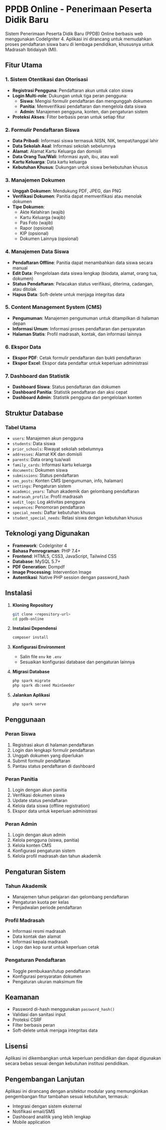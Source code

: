 # PPDB Online - Penerimaan Peserta Didik Baru

Sistem Penerimaan Peserta Didik Baru (PPDB) Online berbasis web menggunakan CodeIgniter 4. Aplikasi ini dirancang untuk memudahkan proses pendaftaran siswa baru di lembaga pendidikan, khususnya untuk Madrasah Ibtidaiyah (MI).

## Fitur Utama

### 1. Sistem Otentikasi dan Otorisasi
- **Registrasi Pengguna**: Pendaftaran akun untuk calon siswa
- **Login Multi-role**: Dukungan untuk tiga peran pengguna:
  - **Siswa**: Mengisi formulir pendaftaran dan mengunggah dokumen
  - **Panitia**: Memverifikasi pendaftaran dan mengelola data siswa
  - **Admin**: Manajemen pengguna, konten, dan pengaturan sistem
- **Proteksi Akses**: Filter berbasis peran untuk setiap fitur

### 2. Formulir Pendaftaran Siswa
- **Data Pribadi**: Informasi siswa termasuk NISN, NIK, tempat/tanggal lahir
- **Data Sekolah Asal**: Informasi sekolah sebelumnya
- **Alamat**: Alamat Kartu Keluarga dan domisili
- **Data Orang Tua/Wali**: Informasi ayah, ibu, atau wali
- **Kartu Keluarga**: Data kartu keluarga
- **Kebutuhan Khusus**: Dukungan untuk siswa berkebutuhan khusus

### 3. Manajemen Dokumen
- **Unggah Dokumen**: Mendukung PDF, JPEG, dan PNG
- **Verifikasi Dokumen**: Panitia dapat memverifikasi atau menolak dokumen
- **Tipe Dokumen**:
  - Akte Kelahiran (wajib)
  - Kartu Keluarga (wajib)
  - Pas Foto (wajib)
  - Rapor (opsional)
  - KIP (opsional)
  - Dokumen Lainnya (opsional)

### 4. Manajemen Data Siswa
- **Pendaftaran Offline**: Panitia dapat menambahkan data siswa secara manual
- **Edit Data**: Pengelolaan data siswa lengkap (biodata, alamat, orang tua, dokumen)
- **Status Pendaftaran**: Pelacakan status verifikasi, diterima, cadangan, atau ditolak
- **Hapus Data**: Soft-delete untuk menjaga integritas data

### 5. Content Management System (CMS)
- **Pengumuman**: Manajemen pengumuman untuk ditampilkan di halaman depan
- **Informasi Umum**: Informasi proses pendaftaran dan persyaratan
- **Halaman Statis**: Profil madrasah, kontak, dan informasi lainnya

### 6. Ekspor Data
- **Ekspor PDF**: Cetak formulir pendaftaran dan bukti pendaftaran
- **Ekspor Excel**: Ekspor data pendaftar untuk keperluan administrasi

### 7. Dashboard dan Statistik
- **Dashboard Siswa**: Status pendaftaran dan dokumen
- **Dashboard Panitia**: Statistik pendaftaran dan aksi cepat
- **Dashboard Admin**: Statistik pengguna dan pengelolaan konten

## Struktur Database

### Tabel Utama
- `users`: Manajemen akun pengguna
- `students`: Data siswa
- `prior_schools`: Riwayat sekolah sebelumnya
- `addresses`: Alamat KK dan domisili
- `parents`: Data orang tua/wali
- `family_cards`: Informasi kartu keluarga
- `documents`: Dokumen siswa
- `submissions`: Status pendaftaran
- `cms_posts`: Konten CMS (pengumuman, info, halaman)
- `settings`: Pengaturan sistem
- `academic_years`: Tahun akademik dan gelombang pendaftaran
- `madrasah_profile`: Profil madrasah
- `audit_logs`: Log aktivitas pengguna
- `sequences`: Penomoran pendaftaran
- `special_needs`: Daftar kebutuhan khusus
- `student_special_needs`: Relasi siswa dengan kebutuhan khusus

## Teknologi yang Digunakan

- **Framework**: CodeIgniter 4
- **Bahasa Pemrograman**: PHP 7.4+
- **Frontend**: HTML5, CSS3, JavaScript, Tailwind CSS
- **Database**: MySQL 5.7+
- **PDF Generation**: Dompdf
- **Image Processing**: Intervention Image
- **Autentikasi**: Native PHP session dengan password_hash

## Instalasi

1. **Kloning Repository**
   ```bash
   git clone <repository-url>
   cd ppdb-online
   ```

2. **Instalasi Dependensi**
   ```bash
   composer install
   ```

3. **Konfigurasi Environment**
   - Salin file `env` ke `.env`
   - Sesuaikan konfigurasi database dan pengaturan lainnya

4. **Migrasi Database**
   ```bash
   php spark migrate
   php spark db:seed MainSeeder
   ```

5. **Jalankan Aplikasi**
   ```bash
   php spark serve
   ```

## Penggunaan

### Peran Siswa
1. Registrasi akun di halaman pendaftaran
2. Login dan lengkapi formulir pendaftaran
3. Unggah dokumen yang diperlukan
4. Submit formulir pendaftaran
5. Pantau status pendaftaran di dashboard

### Peran Panitia
1. Login dengan akun panitia
2. Verifikasi dokumen siswa
3. Update status pendaftaran
4. Kelola data siswa (offline registration)
5. Ekspor data untuk keperluan administrasi

### Peran Admin
1. Login dengan akun admin
2. Kelola pengguna (siswa, panitia)
3. Kelola konten CMS
4. Konfigurasi pengaturan sistem
5. Kelola profil madrasah dan tahun akademik

## Pengaturan Sistem

### Tahun Akademik
- Manajemen tahun pelajaran dan gelombang pendaftaran
- Pengaturan kuota per kelas
- Penjadwalan periode pendaftaran

### Profil Madrasah
- Informasi resmi madrasah
- Data kontak dan alamat
- Informasi kepala madrasah
- Logo dan kop surat untuk keperluan cetak

### Pengaturan Pendaftaran
- Toggle pembukaan/tutup pendaftaran
- Konfigurasi persyaratan dokumen
- Pengaturan ukuran maksimum file

## Keamanan

- Password di-hash menggunakan `password_hash()`
- Validasi dan sanitasi input
- Proteksi CSRF
- Filter berbasis peran
- Soft-delete untuk menjaga integritas data

## Lisensi

Aplikasi ini dikembangkan untuk keperluan pendidikan dan dapat digunakan secara bebas sesuai dengan kebutuhan institusi pendidikan.

## Pengembangan Lanjutan

Aplikasi ini dirancang dengan arsitektur modular yang memungkinkan pengembangan fitur tambahan sesuai kebutuhan, termasuk:
- Integrasi dengan sistem eksternal
- Notifikasi email/SMS
- Dashboard analitik yang lebih lengkap
- Mobile application